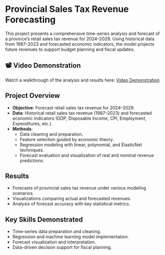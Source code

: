 
# Provincial Sales Tax Revenue Forecasting

This project presents a comprehensive time-series analysis and forecast of a province’s retail sales tax revenue for 2024–2029. Using historical data from 1987–2023 and forecasted economic indicators, the model projects future revenues to support budget planning and fiscal updates.

## 📽 Video Demonstration
Watch a walkthrough of the analysis and results here: [Video Demonstration](https://youtu.be/JwryWnz6UzU)

## Project Overview
- **Objective**: Forecast retail sales tax revenue for 2024–2029.
- **Data**: Historical retail sales tax revenue (1987–2023) and forecasted economic indicators (GDP, Disposable Income, CPI, Employment, Expenditures, etc.).
- **Methods**:
  - Data cleaning and preparation.
  - Feature selection guided by economic theory.
  - Regression modeling with linear, polynomial, and ElasticNet techniques.
  - Forecast evaluation and visualization of real and nominal revenue predictions.

## Results
- Forecasts of provincial sales tax revenue under various modeling scenarios.
- Visualizations comparing actual and forecasted revenues.
- Analysis of forecast accuracy with key statistical metrics.

## Key Skills Demonstrated
- Time-series data preparation and cleaning.
- Regression and machine learning model implementation.
- Forecast visualization and interpretation.
- Data-driven decision support for fiscal planning.



